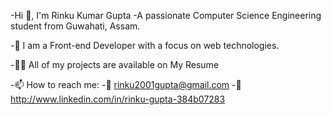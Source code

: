 -Hi 👋, I'm Rinku Kumar Gupta
-A passionate Computer Science Engineering student from Guwahati, Assam.

-🌱 I am a Front-end Developer with a focus on web technologies.

-👨‍💻 All of my projects are available on My Resume

-📫 How to reach me:
-📧 rinku2001gupta@gmail.com
-📧 http://www.linkedin.com/in/rinku-gupta-384b07283
